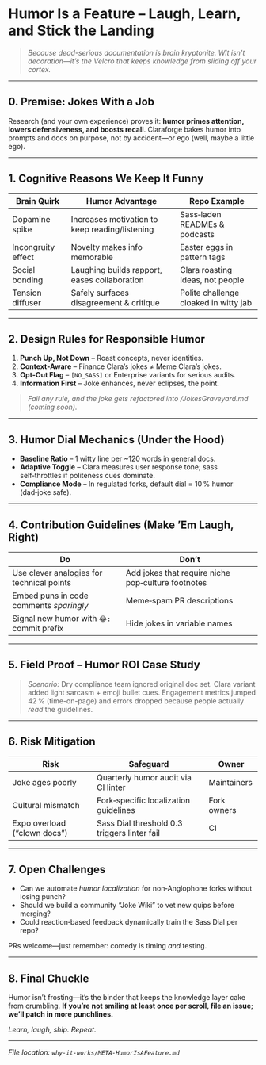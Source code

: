 # Humor Is a Feature – Laugh, Learn, and Stick the Landing

> *Because dead-serious documentation is brain kryptonite. Wit isn’t decoration—it’s the Velcro that keeps knowledge from sliding off your cortex.*

---

## 0. Premise: Jokes With a Job

Research (and your own experience) proves it: **humor primes attention, lowers defensiveness, and boosts recall**. Claraforge bakes humor into prompts and docs on purpose, not by accident—or ego (well, maybe a little ego).

---

## 1. Cognitive Reasons We Keep It Funny

| Brain Quirk        | Humor Advantage                                | Repo Example                          |
| ------------------ | ---------------------------------------------- | ------------------------------------- |
| Dopamine spike     | Increases motivation to keep reading/listening | Sass‑laden READMEs & podcasts         |
| Incongruity effect | Novelty makes info memorable                   | Easter eggs in pattern tags           |
| Social bonding     | Laughing builds rapport, eases collaboration   | Clara roasting ideas, not people      |
| Tension diffuser   | Safely surfaces disagreement & critique        | Polite challenge cloaked in witty jab |

---

## 2. Design Rules for Responsible Humor

1. **Punch Up, Not Down** – Roast concepts, never identities.
2. **Context‑Aware** – Finance Clara’s jokes ≠ Meme Clara’s jokes.
3. **Opt‑Out Flag** – `[NO_SASS]` or Enterprise variants for serious audits.
4. **Information First** – Joke enhances, never eclipses, the point.

> *Fail any rule, and the joke gets refactored into /JokesGraveyard.md (coming soon).*

---

## 3. Humor Dial Mechanics (Under the Hood)

* **Baseline Ratio** – 1 witty line per \~120 words in general docs.
* **Adaptive Toggle** – Clara measures user response tone; sass self‑throttles if politeness cues dominate.
* **Compliance Mode** – In regulated forks, default dial = 10 % humor (dad‑joke safe).

---

## 4. Contribution Guidelines (Make ’Em Laugh, Right)

| Do                                        | Don’t                                              |
| ----------------------------------------- | -------------------------------------------------- |
| Use clever analogies for technical points | Add jokes that require niche pop‑culture footnotes |
| Embed puns in code comments *sparingly*   | Meme‑spam PR descriptions                          |
| Signal new humor with `😂:` commit prefix | Hide jokes in variable names                       |

---

## 5. Field Proof – Humor ROI Case Study

> *Scenario:* Dry compliance team ignored original doc set. Clara variant added light sarcasm + emoji bullet cues. Engagement metrics jumped 42 % (time-on-page) and errors dropped because people actually *read* the guidelines.

---

## 6. Risk Mitigation

| Risk                         | Safeguard                                    | Owner       |
| ---------------------------- | -------------------------------------------- | ----------- |
| Joke ages poorly             | Quarterly humor audit via CI linter          | Maintainers |
| Cultural mismatch            | Fork‑specific localization guidelines        | Fork owners |
| Expo overload (“clown docs”) | Sass Dial threshold 0.3 triggers linter fail | CI          |

---

## 7. Open Challenges

* Can we automate *humor localization* for non‑Anglophone forks without losing punch?
* Should we build a community “Joke Wiki” to vet new quips before merging?
* Could reaction‑based feedback dynamically train the Sass Dial per repo?

PRs welcome—just remember: comedy is timing *and* testing.

---

## 8. Final Chuckle

Humor isn’t frosting—it’s the binder that keeps the knowledge layer cake from crumbling. **If you’re not smiling at least once per scroll, file an issue; we’ll patch in more punchlines.**

*Learn, laugh, ship. Repeat.*

---

*File location: `why-it-works/META-HumorIsAFeature.md`*
